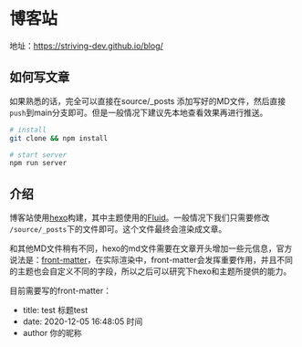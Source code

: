 # 博客站

地址：https://striving-dev.github.io/blog/

## 如何写文章

如果熟悉的话，完全可以直接在source/_posts 添加写好的MD文件，然后直接`push`到main分支即可。但是一般情况下建议先本地查看效果再进行推送。

``` bash
# install
git clone && npm install

# start server
npm run server
```



## 介绍

博客站使用[hexo](https://hexo.io/zh-cn/)构建，其中主题使用的[Fluid](https://github.com/fluid-dev/hexo-theme-fluid)。一般情况下我们只需要修改 `/source/_posts`下的文件即可。这个文件最终会渲染成文章。



和其他MD文件稍有不同，hexo的md文件需要在文章开头增加一些元信息，官方说法是：[front-matter](https://hexo.io/zh-cn/docs/front-matter)，在实际渲染中，front-matter会发挥重要作用，并且不同的主题也会自定义不同的字段，所以之后可以研究下hexo和主题所提供的能力。



目前需要写的front-matter：

- title: test    标题test
- date: 2020-12-05 16:48:05   时间
- author     你的昵称

